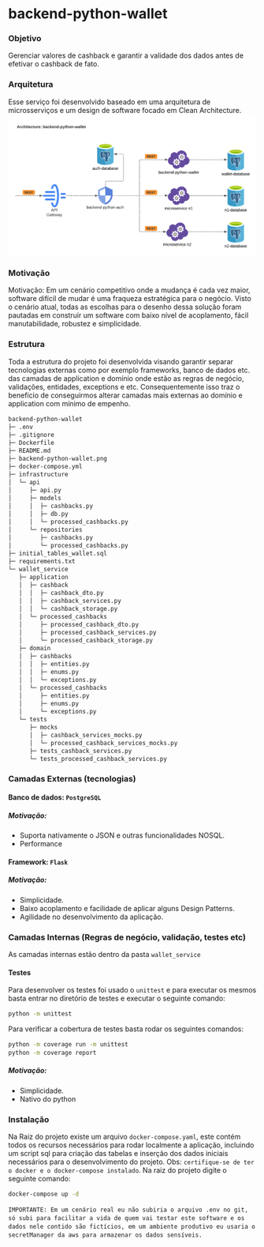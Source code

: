 # backend-python-wallet
### Objetivo
Gerenciar valores de cashback e garantir a validade dos dados antes de efetivar o cashback de fato.

### Arquitetura
Esse serviço foi desenvolvido baseado em uma arquitetura de microsserviços e um design de software focado em Clean Architecture.
![arquitetura-backend-python-wallet](backend-python-wallet.png)

### Motivação
Motivação: Em um cenário competitivo onde a mudança é cada vez maior, software difícil de mudar é uma fraqueza estratégica para o negócio. Visto o cenário atual, todas as escolhas para o desenho dessa solução foram pautadas em construir um software com baixo nível de acoplamento, fácil manutabilidade, robustez e simplicidade.

### Estrutura
Toda a estrutura do projeto foi desenvolvida visando garantir separar tecnologias externas como por exemplo frameworks, banco de dados etc. das camadas de application e domínio onde estão as regras de negócio, validações, entidades, exceptions e etc. Consequentemente isso traz o benefício de conseguirmos alterar camadas mais externas ao domínio e application com mínimo de empenho.
```
backend-python-wallet
├─ .env
├─ .gitignore
├─ Dockerfile
├─ README.md
├─ backend-python-wallet.png
├─ docker-compose.yml
├─ infrastructure
│  └─ api
│     ├─ api.py
│     ├─ models
│     │  ├─ cashbacks.py
│     │  ├─ db.py
│     │  └─ processed_cashbacks.py
│     └─ repositories
│        ├─ cashbacks.py
│        └─ processed_cashbacks.py
├─ initial_tables_wallet.sql
├─ requirements.txt
└─ wallet_service
   ├─ application
   │  ├─ cashback
   │  │  ├─ cashback_dto.py
   │  │  ├─ cashback_services.py
   │  │  └─ cashback_storage.py
   │  └─ processed_cashbacks
   │     ├─ processed_cashback_dto.py
   │     ├─ processed_cashback_services.py
   │     └─ processed_cashback_storage.py
   ├─ domain
   │  ├─ cashbacks
   │  │  ├─ entities.py
   │  │  ├─ enums.py
   │  │  └─ exceptions.py
   │  └─ processed_cashbacks
   │     ├─ entities.py
   │     ├─ enums.py
   │     └─ exceptions.py
   └─ tests
      ├─ mocks
      │  ├─ cashback_services_mocks.py
      │  └─ processed_cashback_services_mocks.py
      ├─ tests_cashback_services.py
      └─ tests_processed_cashback_services.py
```
### Camadas Externas (tecnologias)
#### Banco de dados: `PostgreSQL`
##### Motivação:
* Suporta nativamente o JSON e outras funcionalidades NOSQL.
* Performance

#### Framework: `Flask`
##### Motivação:
* Simplicidade.
* Baixo acoplamento e facilidade de aplicar alguns Design Patterns.
* Agilidade no desenvolvimento da aplicação.

### Camadas Internas (Regras de negócio, validação, testes etc)
As camadas internas estão dentro da pasta `wallet_service`

#### Testes
Para desenvolver os testes foi usado o `unittest` e para executar os mesmos basta entrar no diretório de testes e executar o seguinte comando:
```sh
python -m unittest
```
Para verificar a cobertura de testes basta rodar os seguintes comandos:
```sh
python -m coverage run -m unittest
python -m coverage report
```
##### Motivação:
* Simplicidade.
* Nativo do python

### Instalação
Na Raiz do projeto existe um arquivo `docker-compose.yaml`, este contém todos os recursos necessários para rodar localmente a aplicação, incluindo um script sql para criação das tabelas e inserção dos dados iniciais necessários para o desenvolvimento do projeto.
Obs: `certifique-se de ter o docker e o docker-compose instalado`.
Na raiz do projeto digite o seguinte comando:
```sh
docker-compose up -d
```
`IMPORTANTE: Em um cenário real eu não subiria o arquivo .env no git, só subi para facilitar a vida de quem vai testar este software e os dados nele contido são fictícios, em um ambiente produtivo eu usaria o secretManager da aws para armazenar os dados sensíveis.`
